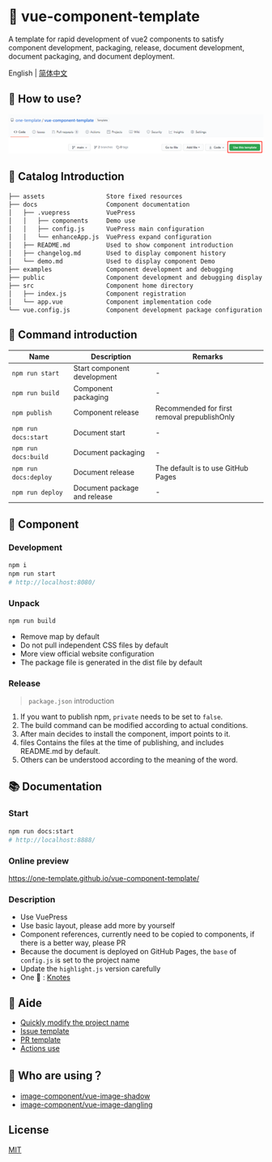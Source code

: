 # 🌈 vue-component-template

A template for rapid development of vue2 components to satisfy component development, packaging, release, document development, document packaging, and document deployment.

English | [简体中文](./README.zh-CN.md)

## 💖 How to use?

![](./assets/1.png)

## 💎 Catalog Introduction

```
├── assets                 Store fixed resources
├── docs                   Component documentation
│   ├── .vuepress          VuePress
│   │   ├── components     Demo use
│   │   ├── config.js      VuePress main configuration
│   │   └── enhanceApp.js  VuePress expand configuration
│   ├── README.md          Used to show component introduction
│   ├── changelog.md       Used to display component history
│   └── demo.md            Used to display component Demo
├── examples               Component development and debugging
├── public                 Component development and debugging display
├── src                    Component home directory
│   ├── index.js           Component registration
│   └── app.vue            Component implementation code
└── vue.config.js          Component development package configuration
```

## 🤖 Command introduction

| Name | Description | Remarks |
| -- | -- | -- |
| `npm run start` | Start component development | - |
| `npm run build` | Component packaging | - |
| `npm publish` | Component release | Recommended for first removal prepublishOnly |
| `npm run docs:start` | Document start | - |
| `npm run docs:build` | Document packaging | - |
| `npm run docs:deploy` | Document release | The default is to use GitHub Pages |
| `npm run deploy` | Document package and release | - |

## 🍭 Component

### Development

```bash
npm i
npm run start
# http://localhost:8080/
```

### Unpack

```bash
npm run build
```

- Remove map by default
- Do not pull independent CSS files by default
- More view official website configuration
- The package file is generated in the dist file by default

### Release

> `package.json` introduction

1. If you want to publish npm, `private` needs to be set to `false`.
2. The build command can be modified according to actual conditions.
3. After main decides to install the component, import points to it.
4. files Contains the files at the time of publishing, and includes README.md by default.
5. Others can be understood according to the meaning of the word.

## 📚 Documentation

### Start

```bash
npm run docs:start
# http://localhost:8888/
```

### Online preview

https://one-template.github.io/vue-component-template/

### Description

- Use VuePress
- Use basic layout, please add more by yourself
- Component references, currently need to be copied to components, if there is a better way, please PR
- Because the document is deployed on GitHub Pages, the `base` of `config.js` is set to the project name
- Update the `highlight.js` version carefully
- One 🌰 : [Knotes](https://github.com/xrkffgg/Knotes)

## 🎈 Aide

- [Quickly modify the project name](./rename.js)
- [Issue template](https://github.com/one-template/issue-template)
- [PR template](https://github.com/one-template/pr-template)
- [Actions use](https://github.com/github-actions-workflows/.github)

## 🎉 Who are using？

- [image-component/vue-image-shadow](https://github.com/image-component/vue-image-shadow)
- [image-component/vue-image-dangling](https://github.com/image-component/vue-image-dangling)

## License

[MIT](https://github.com/one-template/vue-component-template/blob/main/LICENSE)
